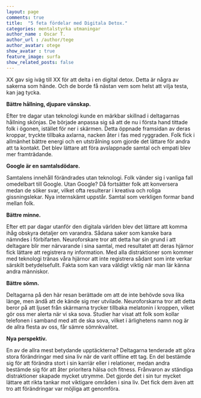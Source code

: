 ```yaml
---
layout: page
comments: true
title:  "5 feta fördelar med Digitala Detox."
categories: mentalstyrka utmaningar
author_name : Oscar T.
author_url : /author/tege
author_avatar: otege
show_avatar : true
feature_image: surfa
show_related_posts: false
---
```



XX gav sig iväg till XX för att delta i en digital detox.
Detta är några av sakerna som hände. Och de borde få nästan vem som helst att vilja testa, kan jag tycka.

**Bättre hållning, djupare vänskap.**

Efter tre dagar utan teknologi kunde en märkbar skillnad i deltagarnas hållning skönjas.
De började anpassa sig så att de nu i första hand tittade folk i ögonen, istället för ner i skärmen.
Detta öppnade framsidan av deras kroppar, tryckte tillbaka axlarna, nacken åter i fas med ryggraden.
Folk fick i allmänhet bättre energi och en utstrålning som gjorde det lättare för andra att ta kontakt.
Det blev lättare att föra avslappnade samtal och empati blev mer framträdande. 

**Google är en samtalsdödare.**

Samtalens innehåll förändrades utan teknologi. Folk vänder sig i vanliga fall omedelbart till Google.
Utan Google? Då fortsätter folk att konversera medan de söker svar, vilket
ofta resulterar i kreativa och roliga gissningslekar. Nya internskämt uppstår. Samtal som verkligen formar band mellan
folk.

**Bättre minne.**

Efter ett par dagar utanför den digitala världen blev det lättare att komma ihåg obskyra detaljer om varandra. Sådana saker som kanske
bara nämndes i förbifarten. Neuroforskare tror att detta har sin grund i att deltagare blir mer närvarande i sina samtal,
med resultatet att deras hjärnor fick lättare att registrera ny information.
Med alla distraktioner som kommer med teknologi tränas våra hjärnor att inte registrera sådant som inte verkar särskilt
betydelsefullt. Fakta som kan vara väldigt viktig när man lär känna andra människor.

**Bättre sömn.**

Deltagarna på den här resan berättade om att de inte behövde sova lika länge, men ändå att de kände sig mer utvilade.
Neuroforskarna tror att detta beror på att ljuset från skärmarna trycker tillbaka melatonin i kroppen, vilket gör oss mer 
alerta när vi ska sova. Studier har visat att folk som kollar telefonen i samband med att de ska sova, vilket i ärlighetens 
namn nog är de allra flesta av oss, får sämre sömnkvalitet.

**Nya perspektiv.**

En av de allra mest betydande upptäckterna? Deltagarna tenderade att göra stora förändringar med sina liv när
de varit offline ett tag. En del bestämde sig för att förändra stort i sin karriär eller i relationer, medan andra
bestämde sig för att åter prioritera hälsa och fitness. Frånvaron av ständiga distraktioner skapade mycket utrymme. Det gjorde det i sin 
tur mycket lättare att rikta tankar mot viktigare områden i sina liv. Det fick dem även att tro att förändringar 
var möjliga att genomföra.
